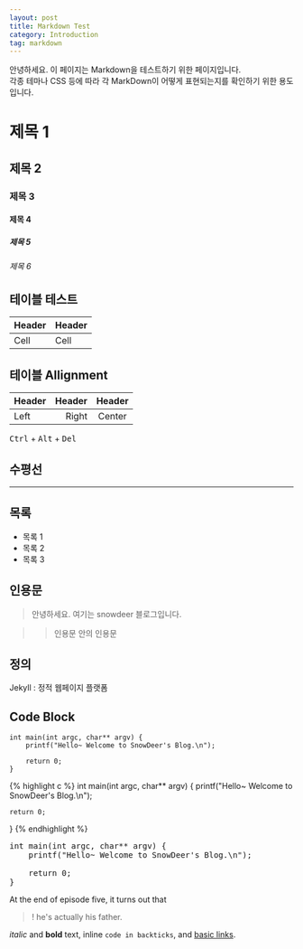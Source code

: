 ```yaml
---
layout: post
title: Markdown Test
category: Introduction
tag: markdown
---
```


안녕하세요. 이 페이지는 Markdown을 테스트하기 위한 페이지입니다.  
각종 테마나 CSS 등에 따라 각 MarkDown이 어떻게 표현되는지를 확인하기 위한 용도입니다.


# 제목 1

## 제목 2

### 제목 3

#### 제목 4

##### 제목 5

###### 제목 6


## 테이블 테스트

Header | Header
------ | ------
Cell   | Cell  


## 테이블 Allignment

Header | Header | Header
:----- | -----: | :----:
Left   | Right  | Center




<kbd>Ctrl</kbd> + <kbd>Alt</kbd> + <kbd>Del</kbd>


## 수평선

---


## 목록

* 목록 1
* 목록 2
* 목록 3


## 인용문

> 안녕하세요. 여기는 snowdeer 블로그입니다.

> > 인용문 안의 인용문


## 정의

Jekyll
: 정적 웹페이지 플랫폼


## Code Block

~~~
int main(int argc, char** argv) {
    printf("Hello~ Welcome to SnowDeer's Blog.\n");
  
    return 0;
}
~~~


{% highlight c %}
int main(int argc, char** argv) {
    printf("Hello~ Welcome to SnowDeer's Blog.\n");
  
    return 0;
}
{% endhighlight %}


<pre class="prettyprint">
int main(int argc, char** argv) {
    printf("Hello~ Welcome to SnowDeer's Blog.\n");
  
    return 0;
}
</pre>


At the end of episode five, it turns out that
>! he's actually his father.


_italic_ and **bold** text,
inline `code in backticks`,
and [basic links](http://example.com).

